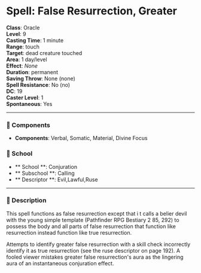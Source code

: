 
# Spell: False Resurrection, Greater
**Class**: Oracle  
**Level**: 9  
**Casting Time**: 1 minute  
**Range**: touch  
**Target**: dead creature touched  
**Area**: 1 day/level  
**Effect**: _None_  
**Duration**: permanent  
**Saving Throw**: None (none)  
**Spell Resistance**: No (no)  
**DC**: 19  
**Caster Level**: 1  
**Spontaneous**: Yes

---

### 🔮 Components
- **Components**: Verbal, Somatic, Material, Divine Focus

### 🏫 School
- ** School **: Conjuration
- ** Subschool **: Calling
- ** Descriptor **: Evil,Lawful,Ruse
---

### 📜 Description
This spell functions as false resurrection except that i t calls a belier devil with the young simple template (Pathfinder RPG Bestiary 2 85, 292) to possess the body and all parts of false resurrection that function like resurrection instead function like true resurrection.

Attempts to identify greater false resurrection with a skill check incorrectly identify it as true resurrection (see the ruse descriptor on page 192). A fooled viewer mistakes greater false resurrection's aura as the lingering aura of an instantaneous conjuration effect.
